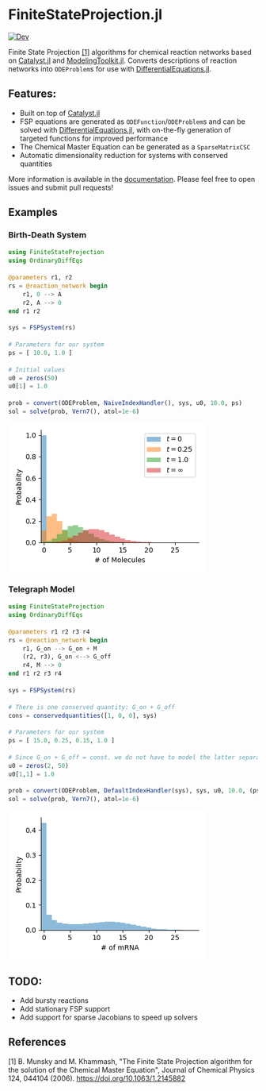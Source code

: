 # FiniteStateProjection.jl

[![Dev](https://img.shields.io/badge/docs-dev-blue.svg)](https://kaandocal.github.io/FiniteStateProjection.jl/dev/)

Finite State Projection [[1]](#1)  algorithms for chemical reaction networks based on [Catalyst.jl](https://github.com/SciML/Catalyst.jl) and [ModelingToolkit.jl](https://github.com/SciML/ModelingToolkit.jl). Converts descriptions of reaction networks into `ODEProblem`s for use with [DifferentialEquations.jl](https://github.com/SciML/DifferentialEquations.jl).

## Features:
- Built on top of [Catalyst.jl](https://github.com/SciML/Catalyst.jl)
- FSP equations are generated as `ODEFunction`/`ODEProblem`s and can be solved with [DifferentialEquations.jl](https://github.com/SciML/DifferentialEquations.jl), with on-the-fly generation of targeted functions for improved performance
- The Chemical Master Equation can be generated as a `SparseMatrixCSC`
- Automatic dimensionality reduction for systems with conserved quantities

More information is available in the [documentation](https://kaandocal.github.io/FiniteStateProjection.jl/dev/). Please feel free to open issues and submit pull requests! 

## Examples
### Birth-Death System
```julia
using FiniteStateProjection
using OrdinaryDiffEqs

@parameters r1, r2
rs = @reaction_network begin
    r1, 0 --> A
    r2, A --> 0
end r1 r2

sys = FSPSystem(rs)

# Parameters for our system
ps = [ 10.0, 1.0 ]

# Initial values
u0 = zeros(50)
u0[1] = 1.0

prob = convert(ODEProblem, NaiveIndexHandler(), sys, u0, 10.0, ps)
sol = solve(prob, Vern7(), atol=1e-6)
```
![Visualisation](docs/src/assets/birth_death.png)

### Telegraph Model
```julia
using FiniteStateProjection
using OrdinaryDiffEqs

@parameters r1 r2 r3 r4
rs = @reaction_network begin
    r1, G_on --> G_on + M
    (r2, r3), G_on <--> G_off
    r4, M --> 0
end r1 r2 r3 r4

sys = FSPSystem(rs)

# There is one conserved quantity: G_on + G_off
cons = conservedquantities([1, 0, 0], sys)

# Parameters for our system
ps = [ 15.0, 0.25, 0.15, 1.0 ]

# Since G_on + G_off = const. we do not have to model the latter separately
u0 = zeros(2, 50)
u0[1,1] = 1.0

prob = convert(ODEProblem, DefaultIndexHandler(sys), sys, u0, 10.0, (ps, cons))
sol = solve(prob, Vern7(), atol=1e-6)
```
![Visualisation](docs/src/assets/telegraph.png)

## TODO:
- Add bursty reactions
- Add stationary FSP support
- Add support for sparse Jacobians to speed up solvers

## References

<a id="1">[1]</a> B. Munsky and M. Khammash, "The Finite State Projection algorithm for the solution of the Chemical Master Equation", Journal of Chemical Physics 124, 044104 (2006). https://doi.org/10.1063/1.2145882
